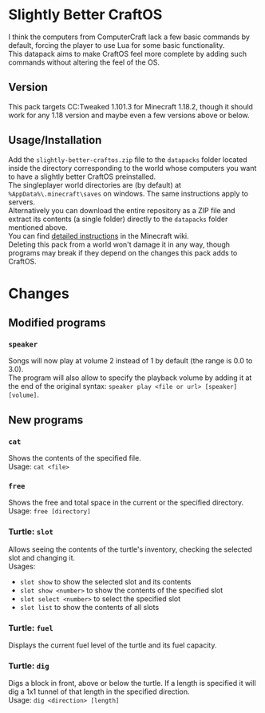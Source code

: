 <!--
SPDX-FileCopyrightText: 2025 LacAbEla
SPDX-License-Identifier: MPL-2.0
-->

# Slightly Better CraftOS
I think the computers from ComputerCraft lack a few basic commands by default, forcing the player to use Lua for some basic functionality. <br/>
This datapack aims to make CraftOS feel more complete by adding such commands without altering the feel of the OS.

## Version
This pack targets CC:Tweaked 1.101.3 for Minecraft 1.18.2, though it should work for any 1.18 version and maybe even a few versions above or below.

## Usage/Installation
Add the `slightly-better-craftos.zip` file to the `datapacks` folder located inside the directory corresponding to the world whose computers you want to have a slightly better CraftOS preinstalled. <br/>
The singleplayer world directories are (by default) at `%AppData%\.minecraft\saves` on windows. The same instructions apply to servers. <br/>
Alternatively you can download the entire repository as a ZIP file and extract its contents (a single folder) directly to the `datapacks` folder mentioned above. <br/>
You can find [detailed instructions](https://minecraft.wiki/w/Tutorial:Installing_a_data_pack) in the Minecraft wiki. <br/>
Deleting this pack from a world won't damage it in any way, though programs may break if they depend on the changes this pack adds to CraftOS.

# Changes
## Modified programs
### `speaker`
Songs will now play at volume 2 instead of 1 by default (the range is 0.0 to 3.0). <br/>
The program will also allow to specify the playback volume by adding it at the end of the original syntax: `speaker play <file or url> [speaker] [volume]`.

## New programs
### `cat`
Shows the contents of the specified file. <br/>
Usage: `cat <file>`

### `free`
Shows the free and total space in the current or the specified directory. <br/>
Usage: `free [directory]`

### Turtle: `slot`
Allows seeing the contents of the turtle's inventory, checking the selected slot and changing it.
<br/>
Usages:
- `slot show` to show the selected slot and its contents
- `slot show <number>` to show the contents of the specified slot
- `slot select <number>` to select the specified slot
- `slot list` to show the contents of all slots

### Turtle: `fuel`
Displays the current fuel level of the turtle and its fuel capacity.

### Turtle: `dig`
Digs a block in front, above or below the turtle. If a length is specified it will dig a 1x1 tunnel of that length in the specified direction. <br/>
Usage: `dig <direction> [length]`